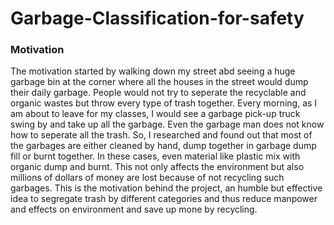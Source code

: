 # Garbage-Classification-for-safety
 
### Motivation
The motivation started by walking down my street abd seeing a huge garbage bin at the corner where all the houses in the street would dump their daily garbage. People would not try to seperate the recyclable and organic wastes but throw every type of trash together.
Every morning, as I am about to leave for my classes, I would see a garbage pick-up truck swing by and take up all the garbage. Even the garbage man does not know how to seperate all the trash.
So, I researched and found out that most of the garbages are either cleaned by hand, dump together in garbage dump fill or burnt together. In these cases, even material like plastic mix with organic dump and burnt. This not only affects the environment but also millions of dollars of money are lost because of not recycling such garbages.
This is the motivation behind the project, an humble but effective idea to segregate trash by different categories and thus reduce manpower and effects on environment and save up mone by recycling.
